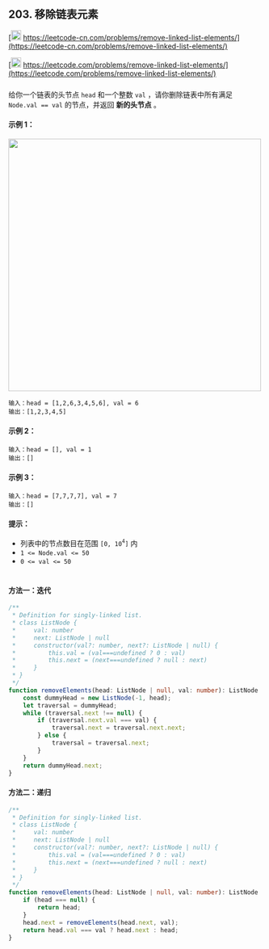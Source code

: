 ## 203. 移除链表元素

[<img src="https://static.leetcode-cn.com/cn-mono-assets/production/assets/logo-dark-cn.c42314a8.svg" height="20" /> https://leetcode-cn.com/problems/remove-linked-list-elements/](https://leetcode-cn.com/problems/remove-linked-list-elements/)

[<img src="https://assets.leetcode.com/static_assets/public/webpack_bundles/images/logo-dark.e99485d9b.svg" height="20"/> https://leetcode.com/problems/remove-linked-list-elements/](https://leetcode.com/problems/remove-linked-list-elements/)

###

给你一个链表的头节点 `head` 和一个整数 `val` ，请你删除链表中所有满足 `Node.val == val` 的节点，并返回 **新的头节点** 。

#### 示例 1：

<img src="https://assets.leetcode.com/uploads/2021/03/06/removelinked-list.jpg" width="500" />

```
输入：head = [1,2,6,3,4,5,6], val = 6
输出：[1,2,3,4,5]
```

#### 示例 2：

```
输入：head = [], val = 1
输出：[]
```

#### 示例 3：

```
输入：head = [7,7,7,7], val = 7
输出：[]
```

#### 提示：

-   列表中的节点数目在范围 `[0, 10`<sup>`4`</sup>`]` 内
-   `1 <= Node.val <= 50`
-   `0 <= val <= 50`

#

#### 方法一：迭代

```ts
/**
 * Definition for singly-linked list.
 * class ListNode {
 *     val: number
 *     next: ListNode | null
 *     constructor(val?: number, next?: ListNode | null) {
 *         this.val = (val===undefined ? 0 : val)
 *         this.next = (next===undefined ? null : next)
 *     }
 * }
 */
function removeElements(head: ListNode | null, val: number): ListNode | null {
    const dummyHead = new ListNode(-1, head);
    let traversal = dummyHead;
    while (traversal.next !== null) {
        if (traversal.next.val === val) {
            traversal.next = traversal.next.next;
        } else {
            traversal = traversal.next;
        }
    }
    return dummyHead.next;
}
```

#### 方法二：递归

```ts
/**
 * Definition for singly-linked list.
 * class ListNode {
 *     val: number
 *     next: ListNode | null
 *     constructor(val?: number, next?: ListNode | null) {
 *         this.val = (val===undefined ? 0 : val)
 *         this.next = (next===undefined ? null : next)
 *     }
 * }
 */
function removeElements(head: ListNode | null, val: number): ListNode | null {
    if (head === null) {
        return head;
    }
    head.next = removeElements(head.next, val);
    return head.val === val ? head.next : head;
}
```
